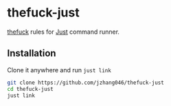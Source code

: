# thefuck-just

[thefuck](https://github.com/nvbn/thefuck) rules for [Just](https://github.com/casey/just) command runner. 

## Installation 
Clone it anywhere and run `just link` 
```bash
git clone https://github.com/jzhang046/thefuck-just
cd thefuck-just
just link
```
